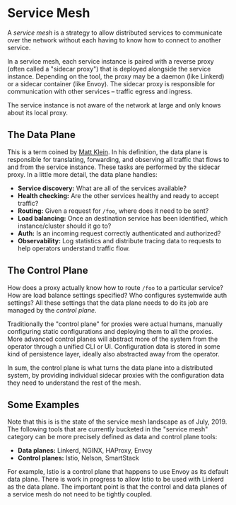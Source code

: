 Service Mesh
============

A _service mesh_ is a strategy to allow distributed services to communicate over the network without each having to know how to connect to another service.

In a service mesh, each service instance is paired with a reverse proxy (often called a "sidecar proxy") that is deployed alongside the service instance. Depending on the tool, the proxy may be a daemon (like Linkerd) or a sidecar container (like Envoy). The sidecar proxy is responsible for communication with other services – traffic egress and ingress.

The service instance is not aware of the network at large and only knows about its local proxy.

The Data Plane
--------------

This is a term coined by [Matt Klein](https://blog.envoyproxy.io/service-mesh-data-plane-vs-control-plane-2774e720f7fc?gi=458ee2f3493). In his definition, the data plane is responsible for translating, forwarding, and observing all traffic that flows to and from the service instance. These tasks are performed by the sidecar proxy. In a little more detail, the data plane handles:

* __Service discovery:__ What are all of the services available?
* __Health checking:__ Are the other services healthy and ready to accept traffic?
* __Routing:__ Given a request for `/foo`, where does it need to be sent?
* __Load balancing:__ Once an destination service has been identified, which instance/cluster should it go to?
* __Auth:__ Is an incoming request correctly authenticated and authorized?
* __Observability:__ Log statistics and distribute tracing data to requests to help operators understand traffic flow.

The Control Plane
-----------------

How does a proxy actually know how to route `/foo` to a particular service? How are load balance settings specified? Who configures systemwide auth settings? All these settings that the data plane needs to do its job are managed by the _control plane_.

Traditionally the "control plane" for proxies were actual humans, manually configuring static configurations and deploying them to all the proxies. More advanced control planes will abstract more of the system from the operator through a unified CLI or UI. Configuration data is stored in some kind of persistence layer, ideally also abstracted away from the operator.

In sum, the control plane is what turns the data plane into a distributed system, by providing individual sidecar proxies with the configuration data they need to understand the rest of the mesh.

Some Examples
-------------

Note that this is is the state of the service mesh landscape as of July, 2019. The following tools that are currently bucketed in the "service mesh" category can be more precisely defined as data and control plane tools:

* __Data planes:__ Linkerd, NGINX, HAProxy, Envoy
* __Control planes:__ Istio, Nelson, SmartStack

For example, Istio is a control plane that happens to use Envoy as its default data plane. There is work in progress to allow Istio to be used with Linkerd as the data plane. The important point is that the control and data planes of a service mesh do not need to be tightly coupled.

